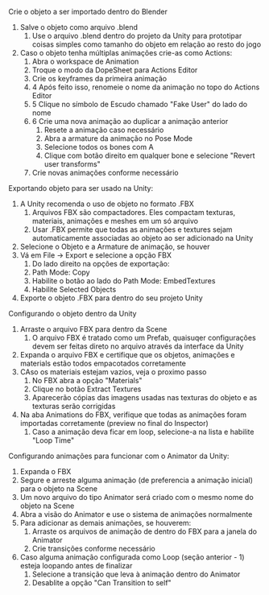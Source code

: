 ﻿Crie o objeto a ser importado dentro do Blender

1. Salve o objeto como arquivo .blend
   1. Use o arquivo .blend dentro do projeto da Unity para prototipar coisas simples como tamanho do objeto em relação ao resto do jogo
1. Caso o objeto tenha múltiplas animações crie-as como Actions:
   1. Abra o workspace de Animation
   1. Troque o modo da DopeSheet para Actions Editor
   1. Crie os keyframes da primeira animação
   1. 4 Após feito isso, renomeie o nome da animação no topo do Actions Editor
   1. 5 Clique no símbolo de Escudo chamado "Fake User" do lado do nome
   1. 6 Crie uma nova animação ao duplicar a animação anterior
      1. Resete a animação caso necessário
      1. Abra a armature da animação no Pose Mode
      1. Selecione todos os bones com A
      1. Clique com botão direito em qualquer bone e selecione "Revert user transforms"
   1. Crie novas animações conforme necessário

Exportando objeto para ser usado na Unity:

1. A Unity recomenda o uso de objeto no formato .FBX
   1. Arquivos FBX são compactadores. Eles compactam texturas, materiais, animações e meshes em um só arquivo
   1. Usar .FBX permite que todas as animações e textures sejam automaticamente associadas ao objeto ao ser adicionado na Unity
1. Selecione o Objeto e a Armature de animação, se houver
1. Vá em File -> Export e selecione a opção FBX
   1. Do lado direito na opções de exportação:
   1. Path Mode: Copy
   1. Habilite o botão ao lado do Path Mode: EmbedTextures
   1. Habilite Selected Objects
1. Exporte o objeto .FBX para dentro do seu projeto Unity

Configurando o objeto dentro da Unity

1. Arraste o arquivo FBX para dentro da Scene
   1. O arquivo FBX é tratado como um Prefab, quaisuqer configurações devem ser feitas direto no arquivo através da interface da Unity
1. Expanda o arquivo FBX e certifique que os objetos, animações e materials estão todos empacotados corretamente 
1. CAso os materiais estejam vazios, veja o proximo passo
   1. No FBX abra a opção "Materials"
   1. Clique no botão Extract Textures
   1. Aparecerão cópias das imagens usadas nas texturas do objeto e as texturas serão corrigidas
1. Na aba Animations do FBX, verifique que todas as animações foram importadas corretamente (preview no final do Inspector)
   1. Caso a animação deva ficar em loop, selecione-a na lista e habilite "Loop Time"

Configurando animações para funcionar com o Animator da Unity:

1. Expanda o FBX
1. Segure e arreste alguma animação (de preferencia a animação inicial) para o objeto na Scene
1. Um novo arquivo do tipo Animator será criado com o mesmo nome do objeto na Scene
1. Abra a visão do Animator e use o sistema de animações normalmente
1. Para adicionar as demais animações, se houverem:
   1. Arraste os arquivos de animação de dentro do FBX para a janela do Animator
   1. Crie transições conforme necessário
1. Caso alguma animação configurada como Loop (seção anterior - 1) esteja loopando antes de finalizar
   1. Selecione a transição que leva à animação dentro do Animator
   1. Desablite a opção "Can Transition to self"

